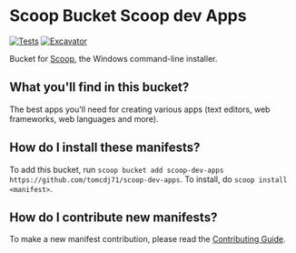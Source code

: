 # Scoop Bucket Scoop dev Apps

[![Tests](https://github.com/tomcdj71/scoop-dev-apps/actions/workflows/ci.yml/badge.svg)](https://github.com/tomcdj71/scoop-dev-apps/actions/workflows/ci.yml) [![Excavator](https://github.com/tomcdj71/scoop-dev-apps/actions/workflows/excavator.yml/badge.svg)](https://github.com/tomcdj71/scoop-dev-apps/actions/workflows/excavator.yml)

Bucket for [Scoop](https://scoop.sh), the Windows command-line installer.

What you'll find in this bucket?
---------------------------------

The best apps you'll need for creating various apps (text editors, web frameworks, web languages and more).
 

How do I install these manifests?
---------------------------------

To add this bucket, run `scoop bucket add scoop-dev-apps https://github.com/tomcdj71/scoop-dev-apps`. To install, do `scoop install <manifest>`.

How do I contribute new manifests?
----------------------------------

To make a new manifest contribution, please read the [Contributing Guide](https://github.com/ScoopInstaller/.github/blob/main/.github/CONTRIBUTING.md).
 